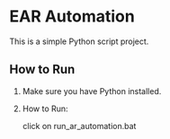 # EAR Automation

This is a simple Python script project.
## How to Run

1. Make sure you have Python installed.
2. How to Run:

    click on run_ar_automation.bat
